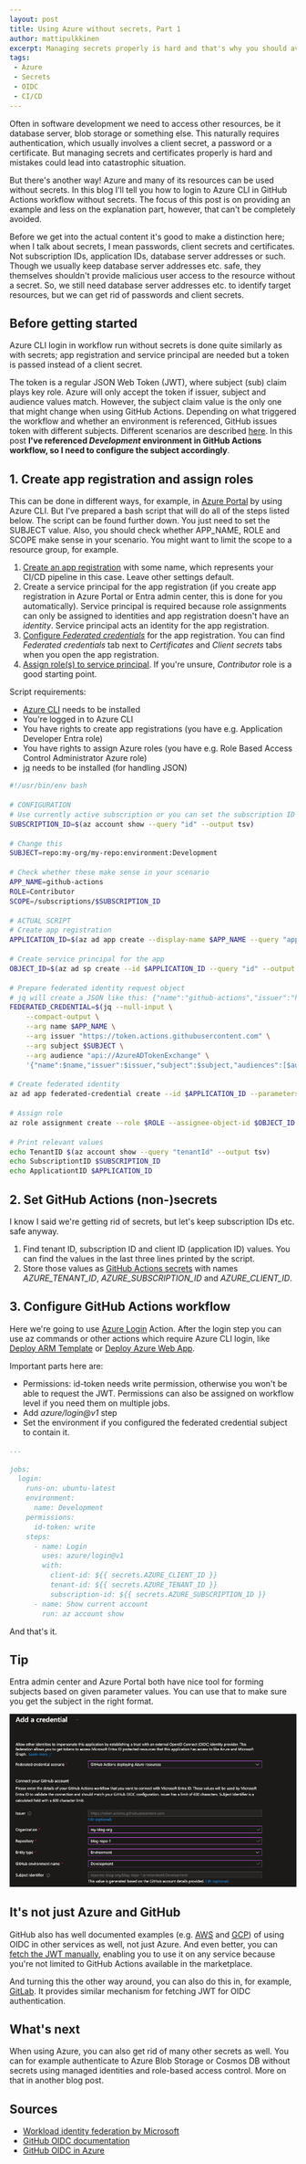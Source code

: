 ```yaml
---
layout: post
title: Using Azure without secrets, Part 1
author: mattipulkkinen
excerpt: Managing secrets properly is hard and that's why you should avoid it whenever possible. Here's how to login to Azure CLI in GitHub Actions without secrets.
tags:
 - Azure
 - Secrets
 - OIDC
 - CI/CD
---
```


Often in software development we need to access other resources, be it database server, blob storage or something else. This naturally requires authentication, which usually involves a client secret, a password or a certificate. But managing secrets and certificates properly is hard and mistakes could lead into catastrophic situation.

But there's another way! Azure and many of its resources can be used without secrets. In this blog I'll tell you how to login to Azure CLI in GitHub Actions workflow without secrets. The focus of this post is on providing an example and less on the explanation part, however, that can't be completely avoided.

Before we get into the actual content it's good to make a distinction here; when I talk about secrets, I mean passwords, client secrets and certificates. Not subscription IDs, application IDs, database server addresses or such. Though we usually keep database server addresses etc. safe, they themselves shouldn't provide malicious user access to the resource without a secret. So, we still need database server addresses etc. to identify target resources, but we can get rid of passwords and client secrets.

## Before getting started
Azure CLI login in workflow run without secrets is done quite similarly as with secrets; app registration and service principal are needed but a token is passed instead of a client secret.

The token is a regular JSON Web Token (JWT), where subject (sub) claim plays key role. Azure will only accept the token if issuer, subject and audience values match. However, the subject claim value is the only one that might change when using GitHub Actions. Depending on what triggered the workflow and whether an environment is referenced, GitHub issues token with different subjects. Different scenarios are described [here](https://docs.github.com/en/actions/deployment/security-hardening-your-deployments/about-security-hardening-with-openid-connect#example-subject-claims). In this post **I've referenced *Development* environment in GitHub Actions workflow, so I need to configure the subject accordingly**.

## 1. Create app registration and assign roles
This can be done in different ways, for example, in [Azure Portal](https://portal.azure.com/) by using Azure CLI. But I've prepared a bash script that will do all of the steps listed below. The script can be found further down. You just need to set the SUBJECT value. Also, you should check whether APP_NAME, ROLE and SCOPE make sense in your scenario. You might want to limit the scope to a resource group, for example.

1. [Create an app registration](https://learn.microsoft.com/en-us/entra/identity-platform/howto-create-service-principal-portal#register-an-application-with-microsoft-entra-id-and-create-a-service-principal) with some name, which represents your CI/CD pipeline in this case. Leave other settings default.
2. Create a service principal for the app registration (if you create app registration in Azure Portal or Entra admin center, this is done for you automatically). Service principal is required because role assignments can only be assigned to identities and app registration doesn't have an *identity*. Service principal acts an identity for the app registration.
3. [Configure *Federated credentials*](https://learn.microsoft.com/en-us/entra/workload-id/workload-identity-federation-create-trust?pivots=identity-wif-apps-methods-azp#github-actions) for the app registration. You can find *Federated credentials* tab next to *Certificates* and *Client secrets* tabs when you open the app registration.
4. [Assign role(s) to service principal](https://learn.microsoft.com/en-us/azure/role-based-access-control/role-assignments-portal?tabs=delegate-condition#step-1-identify-the-needed-scope). If you're unsure, *Contributor* role is a good starting point.

Script requirements:
- [Azure CLI](https://learn.microsoft.com/en-us/cli/azure/install-azure-cli) needs to be installed
- You're logged in to Azure CLI
- You have rights to create app registrations (you have e.g. Application Developer Entra role)
- You have rights to assign Azure roles (you have e.g. Role Based Access Control Administrator Azure role)
- [jq](https://jqlang.github.io/jq/download/) needs to be installed (for handling JSON)

```bash
#!/usr/bin/env bash

# CONFIGURATION
# Use currently active subscription or you can set the subscription ID here manually
SUBSCRIPTION_ID=$(az account show --query "id" --output tsv)

# Change this
SUBJECT=repo:my-org/my-repo:environment:Development

# Check whether these make sense in your scenario
APP_NAME=github-actions
ROLE=Contributor
SCOPE=/subscriptions/$SUBSCRIPTION_ID

# ACTUAL SCRIPT
# Create app registration
APPLICATION_ID=$(az ad app create --display-name $APP_NAME --query "appId" --output tsv)

# Create service principal for the app
OBJECT_ID=$(az ad sp create --id $APPLICATION_ID --query "id" --output tsv)

# Prepare federated identity request object
# jq will create a JSON like this: {"name":"github-actions","issuer":"https://token.actions.githubusercontent.com","subject":"repo:my-org/my-repo:environment:Development","audiences":["api://AzureADTokenExchange"]}
FEDERATED_CREDENTIAL=$(jq --null-input \
    --compact-output \
    --arg name $APP_NAME \
    --arg issuer "https://token.actions.githubusercontent.com" \
    --arg subject $SUBJECT \
    --arg audience "api://AzureADTokenExchange" \
    '{"name":$name,"issuer":$issuer,"subject":$subject,"audiences":[$audience]}')

# Create federated identity
az ad app federated-credential create --id $APPLICATION_ID --parameters $FEDERATED_CREDENTIAL

# Assign role
az role assignment create --role $ROLE --assignee-object-id $OBJECT_ID --assignee-principal-type "ServicePrincipal" --scope $SCOPE

# Print relevant values
echo TenantID $(az account show --query "tenantId" --output tsv)
echo SubscriptiontID $SUBSCRIPTION_ID
echo ApplicationtID $APPLICATION_ID
```

## 2. Set GitHub Actions (non-)secrets
I know I said we're getting rid of secrets, but let's keep subscription IDs etc. safe anyway.

1. Find tenant ID, subscription ID and client ID (application ID) values. You can find the values in the last three lines printed by the script.
2. Store those values as [GitHub Actions secrets](https://docs.github.com/en/actions/security-guides/using-secrets-in-github-actions) with names *AZURE_TENANT_ID*, *AZURE_SUBSCRIPTION_ID* and *AZURE_CLIENT_ID*.

## 3. Configure GitHub Actions workflow
Here we're going to use [Azure Login](https://github.com/marketplace/actions/azure-login) Action. After the login step you can use az commands or other actions which require Azure CLI login, like [Deploy ARM Template](https://github.com/marketplace/actions/deploy-azure-resource-manager-arm-template) or [Deploy Azure Web App](https://github.com/marketplace/actions/azure-webapp).

Important parts here are:
- Permissions: id-token needs write permission, otherwise you won't be able to request the JWT. Permissions can also be assigned on workflow level if you need them on multiple jobs.
- Add *azure/login@v1* step
- Set the environment if you configured the federated credential subject to contain it.

```yaml
...

jobs:
  login:
    runs-on: ubuntu-latest
    environment:
      name: Development
    permissions:
      id-token: write
    steps:
      - name: Login
        uses: azure/login@v1
        with:
          client-id: ${{ secrets.AZURE_CLIENT_ID }}
          tenant-id: ${{ secrets.AZURE_TENANT_ID }}
          subscription-id: ${{ secrets.AZURE_SUBSCRIPTION_ID }}
      - name: Show current account
        run: az account show
```

And that's it.

## Tip
Entra admin center and Azure Portal both have nice tool for forming subjects based on given parameter values. You can use that to make sure you get the subject in the right format.

![Screenshot of Entra admin center federated credential creation form](/img/azure-without-secrets-part-1/entra-federated-credential-subject.png)

## It's not just Azure and GitHub
GitHub also has well documented examples (e.g. [AWS](https://docs.github.com/en/actions/deployment/security-hardening-your-deployments/configuring-openid-connect-in-amazon-web-services) and [GCP](https://docs.github.com/en/actions/deployment/security-hardening-your-deployments/configuring-openid-connect-in-google-cloud-platform)) of using OIDC in other services as well, not just Azure. And even better, you can [fetch the JWT manually](https://docs.github.com/en/actions/deployment/security-hardening-your-deployments/about-security-hardening-with-openid-connect#updating-your-actions-for-oidc), enabling you to use it on any service because you're not limited to GitHub Actions available in the marketplace.

And turning this the other way around, you can also do this in, for example, [GitLab](https://docs.gitlab.com/ee/ci/yaml/index.html#id_tokens). It provides similar mechanism for fetching JWT for OIDC authentication.

## What's next
When using Azure, you can also get rid of many other secrets as well. You can for example authenticate to Azure Blob Storage or Cosmos DB without secrets using managed identities and role-based access control. More on that in another blog post.

## Sources
- [Workload identity federation by Microsoft](https://learn.microsoft.com/en-us/entra/workload-id/workload-identity-federation)
- [GitHub OIDC documentation](https://docs.github.com/en/actions/deployment/security-hardening-your-deployments/about-security-hardening-with-openid-connect)
- [GitHub OIDC in Azure](https://docs.github.com/en/actions/deployment/security-hardening-your-deployments/configuring-openid-connect-in-azure)
